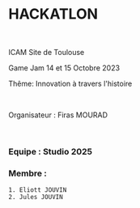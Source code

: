 # HACKATLON

&nbsp;

ICAM Site de Toulouse


Game Jam 14 et 15 Octobre 2023


Thême: Innovation à travers l'histoire

&nbsp;

Organisateur : Firas MOURAD

&nbsp;

### Equipe : Studio 2025
### Membre :
    1. Eliott JOUVIN
    2. Jules JOUVIN

